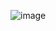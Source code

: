 ![image](https://user-images.githubusercontent.com/79585917/176993850-06fa8313-ec4d-450b-b0b7-415bfb325ccf.png)
